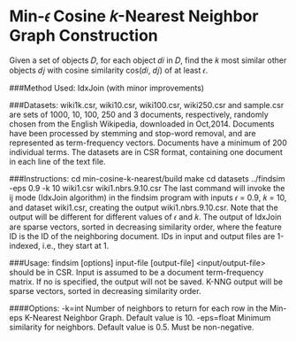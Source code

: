 # Min-𝜖 Cosine 𝑘-Nearest Neighbor Graph Construction

Given a set of objects 𝐷, for each object 𝑑𝑖 in 𝐷, find the 𝑘 most similar other objects 𝑑𝑗 with cosine similarity cos(𝑑𝑖, 𝑑𝑗) of at least 𝜖.

###Method Used:
IdxJoin (with minor improvements)

###Datasets: 
wiki1k.csr, wiki10.csr, wiki100.csr, wiki250.csr and sample.csr are sets of 1000, 10, 100, 250 and 3 documents,
respectively, randomly chosen from the English Wikipedia, downloaded in Oct,2014. Documents have been processed by stemming and stop-word removal, and
are represented as term-frequency vectors. Documents have a minimum of 200 individual terms. The datasets are in CSR format, containing one document in each
line of the text file.

###Instructions:
cd min-cosine-k-nearest/build
make
cd datasets
../findsim -eps 0.9 -k 10 wiki1.csr wiki1.nbrs.9.10.csr
The last command will invoke the ij mode (IdxJoin algorithm) in the findsim program with inputs 𝜖 = 0.9, 𝑘 = 10, and dataset wiki1.csr, creating the output wiki1.nbrs.9.10.csr.
Note that the output will be different for different values of 𝜖 and 𝑘. The output of IdxJoin are sparse vectors, sorted in decreasing similarity order, where the feature ID is the ID of
the neighboring document. IDs in input and output files are 1-indexed, i.e., they start at 1.

###Usage: 
findsim [options] input-file [output-file]
<input/output-file> should be in CSR.
Input is assumed to be a document term-frequency matrix.
If no <output-file> is specified, the output will not be saved. K-NNG output will be sparse vectors, sorted in decreasing similarity order.

####Options:
-k=int
Number of neighbors to return for each row in the Min-eps K-Nearest Neighbor Graph.
Default value is 10.
-eps=float
Minimum similarity for neighbors.
Default value is 0.5. Must be non-negative.
